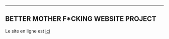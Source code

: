 --------------------------------------------------
BETTER MOTHER F*CKING WEBSITE PROJECT
--------------------------------------------------

Le site en ligne est [ici](https://better-motherfuckingwebsite.github.io/)

